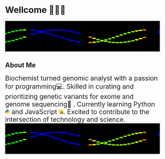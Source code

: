 

# Wellcome 🙋🏻‍♂️ 

<img src="https://github.com/N1K0101/N1K0101/blob/main/assets/sincos.gif" alt="image for molecules of dna" width="900" height="100">

## About Me
<span style="font-size:150%">
Biochemist turned genomic analyst with a passion for programming💻.
Skilled in curating and prioritizing genetic variants for exome and genome sequencing🧬 . Currently learning Python <img src="https://github.com/N1K0101/N1K0101/blob/main/assets/python.png" width="15" height="15"> and JavaScript <img src="https://github.com/N1K0101/N1K0101/blob/main/assets/javascript.png" width="15" height="15">. Excited to contribute to the intersection of technology and science. 
</span>

<img src="https://github.com/N1K0101/N1K0101/blob/main/assets/sincos.gif" alt="image for molecules of dna" width="900" height="100">

